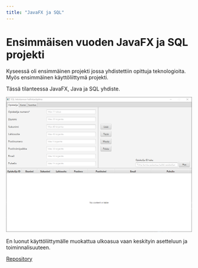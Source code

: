 ```yaml
---
title: "JavaFX ja SQL"
---
```

# Ensimmäisen vuoden JavaFX ja SQL projekti
Kyseessä oli ensimmäinen projekti jossa yhdistettiin opittuja teknologioita. Myös ensimmäinen käyttöliittymä projekti.

Tässä tilanteessa JavaFX, Java ja SQL yhdiste.

![Kuvakaappaus](../images/javafx.PNG)

En luonut käyttöliittymälle muokattua ulkoasua vaan keskityin asetteluun ja toiminnalisuuteen.

[Repository](https://gitlab.com/juha_airaksinen/userinterfacesql)